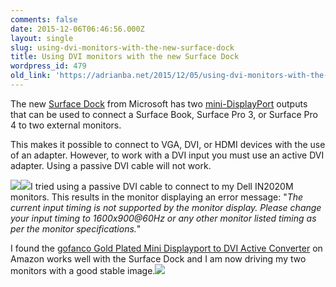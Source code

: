 ```yaml
---
comments: false
date: 2015-12-06T06:46:56.000Z
layout: single
slug: using-dvi-monitors-with-the-new-surface-dock
title: Using DVI monitors with the new Surface Dock
wordpress_id: 479
old_link: 'https://adrianba.net/2015/12/05/using-dvi-monitors-with-the-new-surface-dock/'
---
```

The new [Surface Dock](https://www.microsoft.com/surface/en-us/accessories/surface-dock) from Microsoft has two [mini-DisplayPort](https://en.wikipedia.org/wiki/Mini_DisplayPort) outputs that can be used to connect a Surface Book, Surface Pro 3, or Surface Pro 4 to two external monitors.

 

This makes it possible to connect to VGA, DVI, or HDMI devices with the use of an adapter. However, to work with a DVI input you must use an active DVI adapter. Using a passive DVI cable will not work.

 

[![](http://ws-na.amazon-adsystem.com/widgets/q?_encoding=UTF8&ASIN=B00OQX9526&Format=_SL160_&ID=AsinImage&MarketPlace=US&ServiceVersion=20070822&WS=1&tag=sailaboaacata-20)](http://www.amazon.com/gp/product/B00OQX9526/ref=as_li_tl?ie=UTF8&camp=1789&creative=390957&creativeASIN=B00OQX9526&linkCode=as2&tag=sailaboaacata-20&linkId=BVIV3PZJL3UDUQLA)![](http://ir-na.amazon-adsystem.com/e/ir?t=sailaboaacata-20&l=as2&o=1&a=B00OQX9526)I tried using a passive DVI cable to connect to my Dell IN2020M monitors. This results in the monitor displaying an error message: "_The current input timing is not supported by the monitor display. Please change your input timing to 1600x900@60Hz or any other monitor listed timing as per the monitor specifications._"

 

I found the [gofanco Gold Plated Mini Displayport to DVI Active Converter](http://www.amazon.com/gp/product/B00OQX9526/ref=as_li_tl?ie=UTF8&camp=1789&creative=390957&creativeASIN=B00OQX9526&linkCode=as2&tag=sailaboaacata-20&linkId=4NOERCYLKA3JVYE6) on Amazon works well with the Surface Dock and I am now driving my two monitors with a good stable image.![](http://ir-na.amazon-adsystem.com/e/ir?t=sailaboaacata-20&l=as2&o=1&a=B00OQX9526)      

